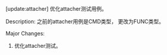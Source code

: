 [update:attacher] 优化attacher测试用例。

Description:
之前的attacher用例是CMD类型， 更改为FUNC类型。

Major Changes:
1. 优化attacher测试。